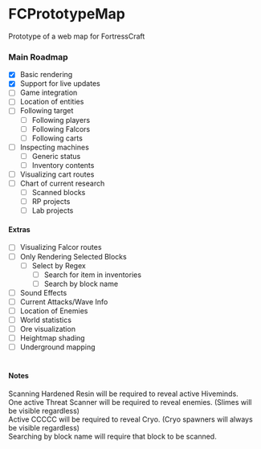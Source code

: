 # FCPrototypeMap
Prototype of a web map for FortressCraft

### Main Roadmap
- [x] Basic rendering
- [x] Support for live updates
- [ ] Game integration
- [ ] Location of entities
- [ ] Following target
  - [ ] Following players
  - [ ] Following Falcors
  - [ ] Following carts
- [ ] Inspecting machines
  - [ ] Generic status
  - [ ] Inventory contents
- [ ] Visualizing cart routes
- [ ] Chart of current research
  - [ ] Scanned blocks
  - [ ] RP projects
  - [ ] Lab projects

#### Extras
- [ ] Visualizing Falcor routes
- [ ] Only Rendering Selected Blocks
  - [ ] Select by Regex
    - [ ] Search for item in inventories
    - [ ] Search by block name
- [ ] Sound Effects
- [ ] Current Attacks/Wave Info
- [ ] Location of Enemies
- [ ] World statistics
- [ ] Ore visualization
- [ ] Heightmap shading
- [ ] Underground mapping
#
#### Notes
Scanning Hardened Resin will be required to reveal active Hiveminds.  
One active Threat Scanner will be required to reveal enemies. (Slimes will be visible regardless)  
Active CCCCC will be required to reveal Cryo. (Cryo spawners will always be visible regardless)  
Searching by block name will require that block to be scanned.  
